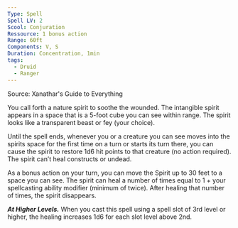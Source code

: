 ```yaml
---
Type: Spell
Spell LV: 2
Scool: Conjuration
Ressource: 1 bonus action
Range: 60ft
Components: V, S
Duration: Concentration, 1min
tags:
  - Druid
  - Ranger
---
```

Source: Xanathar's Guide to Everything

You call forth a nature spirit to soothe the wounded. The intangible spirit appears in a space that is a 5-foot cube you can see within range. The spirit looks like a transparent beast or fey (your choice).

Until the spell ends, whenever you or a creature you can see moves into the spirits space for the first time on a turn or starts its turn there, you can cause the spirit to restore 1d6 hit points to that creature (no action required). The spirit can’t heal constructs or undead.

As a bonus action on your turn, you can move the Spirit up to 30 feet to a space you can see. The spirit can heal a number of times equal to 1 + your spellcasting ability modifier (minimum of twice). After healing that number of times, the spirit disappears.

**_At Higher Levels._** When you cast this spell using a spell slot of 3rd level or higher, the healing increases 1d6 for each slot level above 2nd.